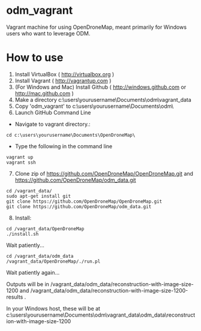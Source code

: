 odm_vagrant
===========

Vagrant machine for using OpenDroneMap, meant primarily for Windows users who want to leverage ODM.

How to use
==========

1. Install VirtualBox ( http://virtualbox.org )
2. Install Vagrant ( http://vagrantup.com )
3. (For Windows and Mac) Install Github ( http://windows.github.com or http://mac.github.com )
4. Make a directory c:\users\yourusername\Documents\odm\vagrant_data
5. Copy 'odm_vagrant' to c:\users\yourusername\Documents\odm\
6. Launch GitHub Command Line
 * Navigate to vagrant directory.:
 ```
 cd c:\users\yourusername\Documents\OpenDroneMap\
 ```
 * Type the following in the command line
  ```
  vagrant up
  vagrant ssh
  ```
7. Clone zip of https://github.com/OpenDroneMap/OpenDroneMap.git and https://github.com/OpenDroneMap/odm_data.git
  ```
  cd /vagrant_data/
  sudo apt-get install git
  git clone https://github.com/OpenDroneMap/OpenDroneMap.git
  git clone https://github.com/OpenDroneMap/odm_data.git
  ```
8. Install:

  ```
  cd /vagrant_data/OpenDroneMap
  ./install.sh
  ```

Wait patiently...

```
cd /vagrant_data/odm_data
/vagrant_data/OpenDroneMap/./run.pl

```
Wait patiently again...

Outputs will be in /vagrant_data/odm_data/reconstruction-with-image-size-1200 and /vagrant_data/odm_data/reconstruction-with-image-size-1200-results .

In your Windows host, these will be at c:\users\yourusername\Documents\odm\vagrant_data\odm_data\reconstruction-with-image-size-1200
